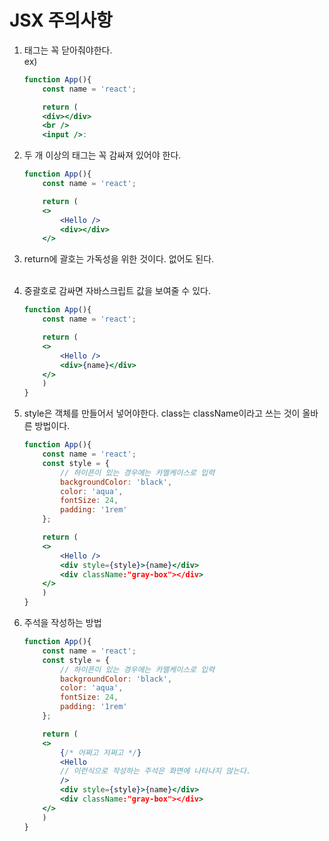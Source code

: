 # JSX 주의사항
1. 태그는 꼭 닫아줘야한다. <br/>
    ex)
    ```jsx
    function App(){
        const name = 'react';

        return (
        <div></div>
        <br />
        <input />:
    ```

2. 두 개 이상의 태그는 꼭 감싸져 있어야 한다.
    ```jsx
    function App(){
        const name = 'react';

        return (
        <>
            <Hello />
            <div></div>
        </>
    ```

3. return에 괄호는 가독성을 위한 것이다. 없어도 된다.<br/><br/>


4. 중괄호로 감싸면 자바스크립트 값을 보여줄 수 있다.

    ```jsx
    function App(){
        const name = 'react';

        return (
        <>
            <Hello />
            <div>{name}</div>
        </>
        )
    }
    ```

5. style은 객체를 만들어서 넣어야한다. class는 className이라고 쓰는 것이 올바른 방법이다.

    ```jsx
    function App(){
        const name = 'react';
        const style = {
            // 하이픈이 있는 경우에는 카멜케이스로 입력
            backgroundColor: 'black',
            color: 'aqua',
            fontSize: 24,
            padding: '1rem'
        };

        return (
        <>
            <Hello />
            <div style={style}>{name}</div>
            <div className:"gray-box"></div>
        </>
        )
    }
    ```


6. 주석을 작성하는 방법

    ```jsx
    function App(){
        const name = 'react';
        const style = {
            // 하이픈이 있는 경우에는 카멜케이스로 입력
            backgroundColor: 'black',
            color: 'aqua',
            fontSize: 24,
            padding: '1rem'
        };

        return (
        <>
            {/* 어쩌고 저쩌고 */}
            <Hello 
            // 이런식으로 작성하는 주석은 화면에 나타나지 않는다.
            />
            <div style={style}>{name}</div>
            <div className:"gray-box"></div>
        </>
        )
    }
    ```